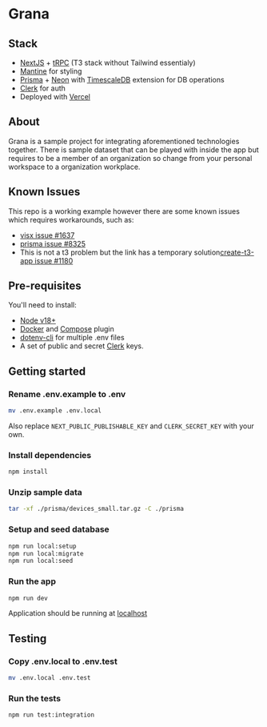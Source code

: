 # Grana

## Stack

- [NextJS](https://nextjs.org/) + [tRPC](https://trpc.io/) (T3 stack without Tailwind essentialy)
- [Mantine](https://mantine.dev/) for styling
- [Prisma](https://www.prisma.io/) + [Neon](https://neon.tech/) with [TimescaleDB](https://www.timescale.com/) extension for DB operations
- [Clerk](https://clerk.com/) for auth
- Deployed with [Vercel](https://vercel.com/)

## About

Grana is a sample project for integrating aforementioned technologies together.
There is sample dataset that can be played with inside the app
but requires to be a member of an organization so change from your personal workspace to a organization workplace.

## Known Issues

This repo is a working example however there are some known issues which requires workarounds, such as:

- [visx issue #1637](https://github.com/airbnb/visx/issues/1637)
- [prisma issue #8325](https://github.com/prisma/prisma/issues/8325)
- This is not a t3 problem but the link has a temporary solution[create-t3-app issue #1180](https://github.com/t3-oss/create-t3-app/issues/1180)

## Pre-requisites

You'll need to install:

- [Node v18+](https://nodejs.org/en)
- [Docker](https://docs.docker.com/get-docker/) and [Compose](https://docs.docker.com/compose/) plugin
- [dotenv-cli](https://github.com/entropitor/dotenv-cli) for multiple .env files
- A set of public and secret [Clerk](https://clerk.com/) keys.

## Getting started

### Rename .env.example to .env

```bash
mv .env.example .env.local
```

Also replace `NEXT_PUBLIC_PUBLISHABLE_KEY` and `CLERK_SECRET_KEY` with your own.

### Install dependencies

```bash
npm install
```

### Unzip sample data

```bash
tar -xf ./prisma/devices_small.tar.gz -C ./prisma
```

### Setup and seed database

```bash
npm run local:setup
npm run local:migrate
npm run local:seed
```

### Run the app

```bash
npm run dev
```

Application should be running at [localhost](http://localhost:3000)

## Testing

### Copy .env.local to .env.test

```bash
mv .env.local .env.test
```

### Run the tests

```bash
npm run test:integration
```
